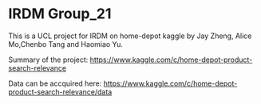 # IRDM Group_21
This is a UCL project for IRDM on home-depot kaggle by Jay Zheng, Alice Mo,Chenbo Tang and Haomiao Yu. 

Summary of the project: https://www.kaggle.com/c/home-depot-product-search-relevance

Data can be accquired here: https://www.kaggle.com/c/home-depot-product-search-relevance/data


